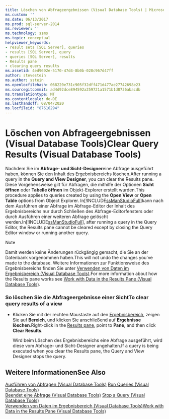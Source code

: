 ```yaml
---
title: Löschen von Abfrageergebnissen (Visual Database Tools) | Microsoft-Dokumentation
ms.custom: ''
ms.date: 06/13/2017
ms.prod: sql-server-2014
ms.reviewer: ''
ms.technology: ssms
ms.topic: conceptual
helpviewer_keywords:
- result sets [SQL Server], queries
- results [SQL Server], query
- queries [SQL Server], results
- Results pane
- clearing query results
ms.assetid: 4ed9692e-5170-47d4-8b0b-028c967d47ff
author: stevestein
ms.author: sstein
ms.openlocfilehash: 068220e731c905f32dff471d477ae27742698e23
ms.sourcegitcommit: ad4d92dce894592a259721a1571b1d8736abacdb
ms.translationtype: MT
ms.contentlocale: de-DE
ms.lasthandoff: 08/04/2020
ms.locfileid: "87616294"
---
```

# <a name="clear-query-results-visual-database-tools"></a><span data-ttu-id="e459a-102">Löschen von Abfrageergebnissen (Visual Database Tools)</span><span class="sxs-lookup"><span data-stu-id="e459a-102">Clear Query Results (Visual Database Tools)</span></span>
  <span data-ttu-id="e459a-103">Nachdem Sie im **Abfrage- und Sicht-Designer**eine Abfrage ausgeführt haben, können Sie den Inhalt des Ergebnisbereichs löschen.</span><span class="sxs-lookup"><span data-stu-id="e459a-103">After running a query in the **Query and View Designer**, you can clear the Results pane.</span></span> <span data-ttu-id="e459a-104">Diese Vorgehensweise gilt für Abfragen, die mithilfe der Optionen **Sicht öffnen** oder **Tabelle öffnen** im Objekt-Explorer erstellt wurden.</span><span class="sxs-lookup"><span data-stu-id="e459a-104">This procedure applies to queries created by using the **Open View** or **Open Table** options from Object Explorer.</span></span> <span data-ttu-id="e459a-105">In[!INCLUDE[ssManStudioFull](../../includes/ssmanstudiofull-md.md)]kann nach dem Ausführen einer Abfrage im Abfrage-Editor der Inhalt des Ergebnisbereichs nur durch Schließen des Abfrage-Editorfensters oder durch Ausführen einer weiteren Abfrage gelöscht werden.</span><span class="sxs-lookup"><span data-stu-id="e459a-105">In[!INCLUDE[ssManStudioFull](../../includes/ssmanstudiofull-md.md)], after running a query in the Query Editor, the Results pane cannot be cleared except by closing the Query Editor window or running another query.</span></span>  
  
> [!NOTE]  
>  <span data-ttu-id="e459a-106">Damit werden keine Änderungen rückgängig gemacht, die Sie an der Datenbank vorgenommen haben.</span><span class="sxs-lookup"><span data-stu-id="e459a-106">This will not undo the changes you've made to the database.</span></span> <span data-ttu-id="e459a-107">Weitere Informationen zur Funktionsweise des Ergebnisbereichs finden Sie unter [Verwenden von Daten im Ergebnisbereich &#40;Visual Database Tools&#41;](visual-database-tools.md).</span><span class="sxs-lookup"><span data-stu-id="e459a-107">For more information about how the Results pane works see [Work with Data in the Results Pane &#40;Visual Database Tools&#41;](visual-database-tools.md).</span></span>  
  
### <a name="to-clear-query-results-of-a-view"></a><span data-ttu-id="e459a-108">So löschen Sie die Abfrageergebnisse einer Sicht</span><span class="sxs-lookup"><span data-stu-id="e459a-108">To clear query results of a view</span></span>  
  
-   <span data-ttu-id="e459a-109">Klicken Sie mit der rechten Maustaste auf den [Ergebnisbereich](visual-database-tools.md), zeigen Sie auf **Bereich**, und klicken Sie anschließend auf **Ergebnisse löschen**.</span><span class="sxs-lookup"><span data-stu-id="e459a-109">Right-click in the [Results pane](visual-database-tools.md), point to **Pane**, and then click **Clear Results**.</span></span>  
  
     <span data-ttu-id="e459a-110">Wird beim Löschen des Ergebnisbereichs eine Abfrage ausgeführt, wird diese vom Abfrage- und Sicht-Designer angehalten.</span><span class="sxs-lookup"><span data-stu-id="e459a-110">If a query is being executed when you clear the Results pane, the Query and View Designer stops the query.</span></span>  
  
## <a name="see-also"></a><span data-ttu-id="e459a-111">Weitere Informationen</span><span class="sxs-lookup"><span data-stu-id="e459a-111">See Also</span></span>  
 <span data-ttu-id="e459a-112">[Ausführen von Abfragen &#40;Visual Database Tools&#41;](run-queries-visual-database-tools.md) </span><span class="sxs-lookup"><span data-stu-id="e459a-112">[Run Queries &#40;Visual Database Tools&#41;](run-queries-visual-database-tools.md) </span></span>  
 <span data-ttu-id="e459a-113">[Beendet eine Abfrage &#40;Visual Database Tools&#41;](stop-a-query-visual-database-tools.md) </span><span class="sxs-lookup"><span data-stu-id="e459a-113">[Stop a Query &#40;Visual Database Tools&#41;](stop-a-query-visual-database-tools.md) </span></span>  
 [<span data-ttu-id="e459a-114">Verwenden von Daten im Ergebnisbereich &#40;Visual Database Tools&#41;</span><span class="sxs-lookup"><span data-stu-id="e459a-114">Work with Data in the Results Pane &#40;Visual Database Tools&#41;</span></span>](visual-database-tools.md)  
  
  
